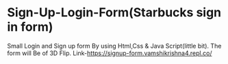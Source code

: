 # Sign-Up-Login-Form(Starbucks sign in form)

Small Login and Sign up form By using Html,Css & Java Script(little bit).
The form will Be of 3D Flip.
Link-https://signup-form.vamshikrishna4.repl.co/
